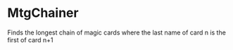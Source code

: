 # MtgChainer
Finds the longest chain of magic cards where the last name of card n is the first of card n+1
